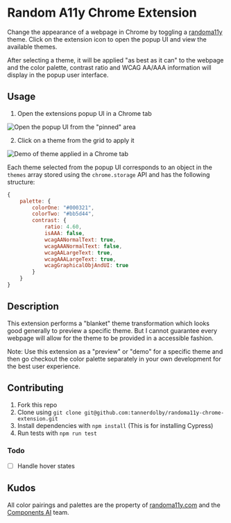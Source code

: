 # Random A11y Chrome Extension
Change the appearance of a webpage in Chrome by toggling a [randoma11y](https://randoma11y.com) theme. Click on the extension icon to open the popup UI and view the available themes. 

After selecting a theme, it will be applied "as best as it can" to the webpage and the color palette, contrast ratio and WCAG AA/AAA information will display in the popup user interface.

## Usage

1. Open the extensions popup UI in a Chrome tab

![Open the popup UI from the "pinned" area](https://user-images.githubusercontent.com/48612525/137032055-8d927262-79e9-44ad-b3a2-93043137d392.png)

2. Click on a theme from the grid to apply it

![Demo of theme applied in a Chrome tab](https://user-images.githubusercontent.com/48612525/137032240-99ee116e-a5b0-482b-812f-1949ae3961a6.png)

Each theme selected from the popup UI corresponds to an object in the `themes` array stored using the `chrome.storage` API and has the following structure:

```js
{
    palette: {
        colorOne: "#000321",
        colorTwo: "#bb5d44",
        contrast: {
            ratio: 4.60,
            isAAA: false,
            wcagAANormalText: true,
            wcagAAANormalText: false,
            wcagAALargeText: true,
            wcagAAALargeText: true,
            wcagGraphicalObjAndUI: true
        }
    }
}
```

## Description

This extension performs a "blanket" theme transformation which looks good generally to preview a specific theme. But I cannot guarantee every webpage will allow for the theme to be provided in a accessible fashion. 

Note: Use this extension as a "preview" or "demo" for a specific theme and then go checkout the color palette separately in your own development for the best user experience.

## Contributing

1. Fork this repo
2. Clone using `git clone git@github.com:tannerdolby/randoma11y-chrome-extension.git`
3. Install dependencies with `npm install` (This is for installing Cypress)
4. Run tests with `npm run test`

### Todo
- [ ] Handle hover states

## Kudos
All color pairings and palettes are the property of [randoma11y.com](https://randoma11y.com) and the [Components AI](https://components.ai/) team. 